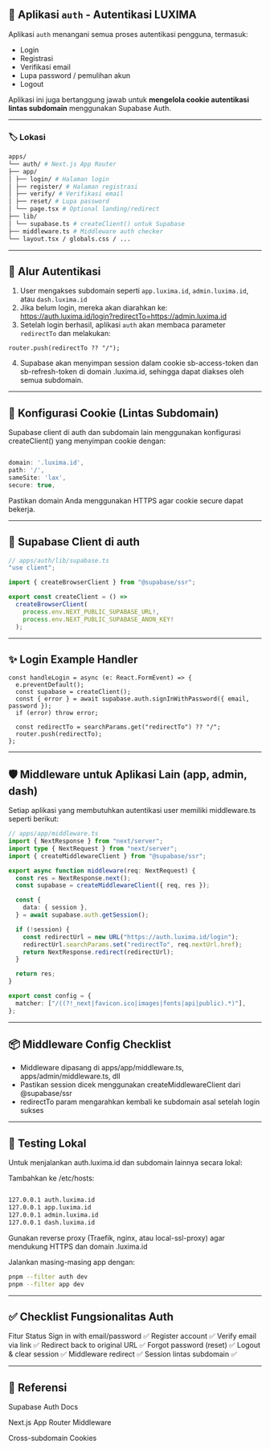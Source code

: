 ## 🔐 Aplikasi `auth` - Autentikasi LUXIMA

Aplikasi `auth` menangani semua proses autentikasi pengguna, termasuk:

- Login
- Registrasi
- Verifikasi email
- Lupa password / pemulihan akun
- Logout

Aplikasi ini juga bertanggung jawab untuk **mengelola cookie autentikasi lintas subdomain** menggunakan Supabase Auth.

---

### 🏷️ Lokasi

```bash
apps/
└── auth/ # Next.js App Router
├── app/
│ ├── login/ # Halaman login
│ ├── register/ # Halaman registrasi
│ ├── verify/ # Verifikasi email
│ ├── reset/ # Lupa password
│ └── page.tsx # Optional landing/redirect
├── lib/
│ └── supabase.ts # createClient() untuk Supabase
├── middleware.ts # Middleware auth checker
└── layout.tsx / globals.css / ...

```

---

## 🧠 Alur Autentikasi

1. User mengakses subdomain seperti `app.luxima.id`, `admin.luxima.id`, atau `dash.luxima.id`
2. Jika belum login, mereka akan diarahkan ke:
   https://auth.luxima.id/login?redirectTo=https://admin.luxima.id
3. Setelah login berhasil, aplikasi `auth` akan membaca parameter `redirectTo` dan melakukan:

```tsx
router.push(redirectTo ?? "/");
```

4. Supabase akan menyimpan session dalam cookie sb-access-token dan sb-refresh-token di domain .luxima.id, sehingga dapat diakses oleh semua subdomain.

---

## 🍪 Konfigurasi Cookie (Lintas Subdomain)

Supabase client di auth dan subdomain lain menggunakan konfigurasi createClient() yang menyimpan cookie dengan:

```ts

domain: '.luxima.id',
path: '/',
sameSite: 'lax',
secure: true,
```

Pastikan domain Anda menggunakan HTTPS agar cookie secure dapat bekerja.

---

## 🧰 Supabase Client di auth

```ts
// apps/auth/lib/supabase.ts
"use client";

import { createBrowserClient } from "@supabase/ssr";

export const createClient = () =>
  createBrowserClient(
    process.env.NEXT_PUBLIC_SUPABASE_URL!,
    process.env.NEXT_PUBLIC_SUPABASE_ANON_KEY!
  );
```

---

## ✨ Login Example Handler

```tsx
const handleLogin = async (e: React.FormEvent) => {
  e.preventDefault();
  const supabase = createClient();
  const { error } = await supabase.auth.signInWithPassword({ email, password });
  if (error) throw error;

  const redirectTo = searchParams.get("redirectTo") ?? "/";
  router.push(redirectTo);
};
```

---

## 🛡️ Middleware untuk Aplikasi Lain (app, admin, dash)

Setiap aplikasi yang membutuhkan autentikasi user memiliki middleware.ts seperti berikut:

```ts
// apps/app/middleware.ts
import { NextResponse } from "next/server";
import type { NextRequest } from "next/server";
import { createMiddlewareClient } from "@supabase/ssr";

export async function middleware(req: NextRequest) {
  const res = NextResponse.next();
  const supabase = createMiddlewareClient({ req, res });

  const {
    data: { session },
  } = await supabase.auth.getSession();

  if (!session) {
    const redirectUrl = new URL("https://auth.luxima.id/login");
    redirectUrl.searchParams.set("redirectTo", req.nextUrl.href);
    return NextResponse.redirect(redirectUrl);
  }

  return res;
}

export const config = {
  matcher: ["/((?!_next|favicon.ico|images|fonts|api|public).*)"],
};
```

---

## 📦 Middleware Config Checklist

- Middleware dipasang di apps/app/middleware.ts, apps/admin/middleware.ts, dll
- Pastikan session dicek menggunakan createMiddlewareClient dari @supabase/ssr
- redirectTo param mengarahkan kembali ke subdomain asal setelah login sukses

---

## 🧪 Testing Lokal

Untuk menjalankan auth.luxima.id dan subdomain lainnya secara lokal:

Tambahkan ke /etc/hosts:

```bash

127.0.0.1 auth.luxima.id
127.0.0.1 app.luxima.id
127.0.0.1 admin.luxima.id
127.0.0.1 dash.luxima.id
```

Gunakan reverse proxy (Traefik, nginx, atau local-ssl-proxy) agar mendukung HTTPS dan domain .luxima.id

Jalankan masing-masing app dengan:

```bash
pnpm --filter auth dev
pnpm --filter app dev
```

---

## ✅ Checklist Fungsionalitas Auth

Fitur Status
Sign in with email/password ✅
Register account ✅
Verify email via link ✅
Redirect back to original URL ✅
Forgot password (reset) ✅
Logout & clear session ✅
Middleware redirect ✅
Session lintas subdomain ✅

---

## 📄 Referensi

Supabase Auth Docs

Next.js App Router Middleware

Cross-subdomain Cookies
